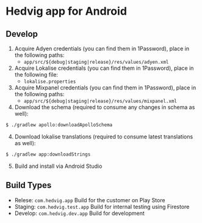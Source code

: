 # Hedvig app for Android

## Develop

1. Acquire Adyen credentials (you can find them in 1Password), place in the following paths:
    - `app/src/${debug|staging|release}/res/values/adyen.xml`
2. Acquire Lokalise credentials (you can find them in 1Password), place in the following file:
    - `lokalise.properties`
3. Acquire Mixpanel credentials (you can find them in 1Password), place in the following paths:
    - `app/src/${debug|staging|release}/res/values/mixpanel.xml`
3. Download the schema (required to consume any changes in schema as well):
```bash
$ ./gradlew apollo:downloadApolloSchema
```
4. Download lokalise translations (required to consume latest translations as well):
```bash
$ ./gradlew app:downloadStrings
```
5. Build and install via Android Studio

## Build Types

* Relese: `com.hedvig.app` Build for the customer on Play Store
* Staging: `com.hedvig.test.app` Build for internal testing using Firestore
* Develop: `com.hedvig.dev.app` Build for development